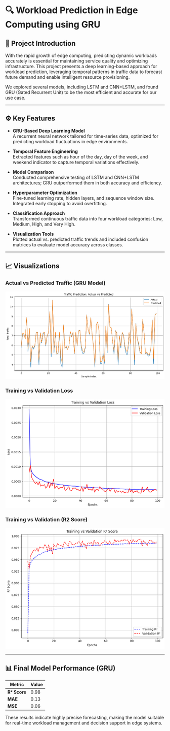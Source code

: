 # 🔍 Workload Prediction in Edge Computing using GRU

## 📘 Project Introduction

With the rapid growth of edge computing, predicting dynamic workloads accurately is essential for maintaining service quality and optimizing infrastructure. This project presents a deep learning-based approach for workload prediction, leveraging temporal patterns in traffic data to forecast future demand and enable intelligent resource provisioning.

We explored several models, including LSTM and CNN+LSTM, and found GRU (Gated Recurrent Unit) to be the most efficient and accurate for our use case.

---

## ⚙️ Key Features

- **GRU-Based Deep Learning Model**  
  A recurrent neural network tailored for time-series data, optimized for predicting workload fluctuations in edge environments.

- **Temporal Feature Engineering**  
  Extracted features such as hour of the day, day of the week, and weekend indicator to capture temporal variations effectively.

- **Model Comparison**  
  Conducted comprehensive testing of LSTM and CNN+LSTM architectures; GRU outperformed them in both accuracy and efficiency.

- **Hyperparameter Optimization**  
  Fine-tuned learning rate, hidden layers, and sequence window size. Integrated early stopping to avoid overfitting.

- **Classification Approach**  
  Transformed continuous traffic data into four workload categories: Low, Medium, High, and Very High.

- **Visualization Tools**  
  Plotted actual vs. predicted traffic trends and included confusion matrices to evaluate model accuracy across classes.

---

## 📈 Visualizations

### Actual vs Predicted Traffic (GRU Model)
![Actual vs Predicted](Images/ActualvsPredicted(GRU).png)

### Training vs Validation Loss
![Training vs Validation Loss](Images/Loss.png)

### Training vs Validation (R2 Score)
![Training vs Validation (R2 Score)](Images/TrainvsValidR2score.png)

---

## 📊 Final Model Performance (GRU)

| Metric          | Value     |
|-----------------|-----------|
| **R² Score**     | 0.98    |
| **MAE**          | 0.13      |
| **MSE**          | 0.06      |

These results indicate highly precise forecasting, making the model suitable for real-time workload management and decision support in edge systems.
